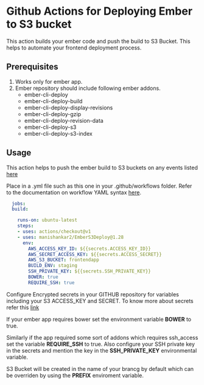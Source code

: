 # Github Actions for Deploying Ember to S3 bucket

This action builds your ember code and push the build to S3 Bucket. 
This helps to automate your frontend deployment process.

## Prerequisites
1. Works only for ember app.
2. Ember repository should include following ember addons. 
    - ember-cli-deploy
    - ember-cli-deploy-build
    - ember-cli-deploy-display-revisions
    - ember-cli-deploy-gzip
    - ember-cli-deploy-revision-data
    - ember-cli-deploy-s3
    - ember-cli-deploy-s3-index
    
## Usage
 This action helps to push the ember build to S3 buckets on any events listed [here](https://help.github.com/en/actions/automating-your-workflow-with-github-actions/events-that-trigger-workflows)

 Place in a .yml file such as this one in your .github/workflows folder. Refer to the documentation on workflow YAML syntax [here](https://help.github.com/en/actions/automating-your-workflow-with-github-actions/workflow-syntax-for-github-actions).
```yaml
  jobs:
  build:

    runs-on: ubuntu-latest
    steps:
    - uses: actions/checkout@v1
    - uses: manishankar2/EmberS3Deploy@1.28
      env:
        AWS_ACCESS_KEY_ID: ${{secrets.ACCESS_KEY_ID}}
        AWS_SECRET_ACCESS_KEY: ${{secrets.ACCESS_SECRET}}
        AWS_S3_BUCKET: frontendapp
        BUILD_ENV: staging
        SSH_PRIVATE_KEY: ${{secrets.SSH_PRIVATE_KEY}}
        BOWER: true
        REQUIRE_SSH: true
```
 Configure Encrypted secrets in your GITHUB repository for variables including your S3 ACCESS_KEY and SECRET. To know more about secrets refer this [link](https://help.github.com/en/actions/automating-your-workflow-with-github-actions/creating-and-using-encrypted-secrets#about-encrypted-secrets)
 
 If your ember app requires bower set the environment variable **BOWER** to true.
 
 Similarly if the app required some sort of addons which requires ssh_access set the variable **REQUIRE_SSH** to true. Also configure your SSH private key in the secrets and mention the key in the **SSH_PRIVATE_KEY** environmental variable.
 
 S3 Bucket will be created in the name of your brancg by default which can be overriden by using the **PREFIX** enviroment variable.
